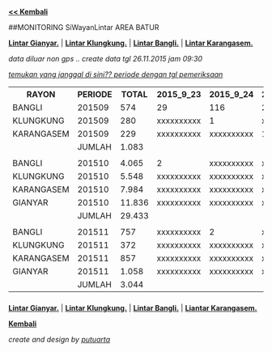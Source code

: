 **[<< Kembali](http://areabatur.github.io/3mm.3atur/)**

##MONITORING SiWayanLintar AREA BATUR

**[Lintar Gianyar.](https://github.com/areabatur/3mm.3atur/blob/master/gia.lintar.112015.markdown )** | 
**[Lintar Klungkung.](https://github.com/areabatur/3mm.3atur/blob/master/klk.lintar.112015.markdown )** | 
**[Lintar Bangli.](https://github.com/areabatur/3mm.3atur/blob/master/ban.lintar.112015.markdown )** | 
**[Lintar Karangasem.](https://github.com/areabatur/3mm.3atur/blob/master/kar.lintar.112015.markdown )**

_data diluar non gps .. create data tgl 26.11.2015 jam 09:30_

_[temukan yang janggal di sini?? periode dengan tgl pemeriksaan](https://github.com/areabatur/3mm.3atur/blob/master/lintar/lintar.lintas.periode.markdown )_ 

<table><tbody><tr><th>RAYON</th><th>PERIODE</th><th>TOTAL</th><th>2015_9_23</th><th>2015_9_24</th><th>2015_9_25</th><th>2015_9_26</th><th>2015_9_30</th><th>2015_10_1</th><th>2015_10_12</th><th>2015_10_13</th><th>2015_10_14</th><th>2015_10_15</th><th>2015_10_16</th><th>2015_10_17</th><th>2015_10_19</th><th>2015_10_20</th><th>2015_10_21</th><th>2015_10_22</th><th>2015_10_23</th><th>2015_10_24</th><th>2015_10_25</th><th>2015_10_26</th><th>2015_10_27</th><th>2015_10_28</th><th>2015_10_29</th><th>2015_10_30</th><th>2015_10_31</th><th>2015_11_1</th><th>2015_11_2</th><th>2015_11_3</th><th>2015_11_4</th><th>2015_11_5</th><th>2015_11_6</th><th>2015_11_7</th><th>2015_11_8</th><th>2015_11_19</th><th>2015_11_10</th><th>2015_11_11</th><th>2015_11_12</th><th>2015_11_13</th><th>2015_11_14</th><th>2015_11_15</th><th>2015_11_16</th><th>2015_11_17</th><th>2015_11_18</th><th>2015_11_9</th><th>2015_11_20</th><th>2015_11_21</th><th>2015_11_22</th><th>2015_11_23</th><th>2015_11_24</th><th>2015_11_25</th><th>2015_11_26</th></tr><tr><td>BANGLI</td><td>201509</td><td> 574 </td><td> 29 </td><td> 116 </td><td> 22 </td><td> xxxxxxxxxx </td><td> 1 </td><td> xxxxxxxxxx </td><td> 145 </td><td> 39 </td><td> 36 </td><td> 21 </td><td> 93 </td><td> 72 </td><td> xxxxxxxxxx </td><td> xxxxxxxxxx </td><td> xxxxxxxxxx </td><td> xxxxxxxxxx </td><td> xxxxxxxxxx </td><td> xxxxxxxxxx </td><td> xxxxxxxxxx </td><td> xxxxxxxxxx </td><td> xxxxxxxxxx </td><td> xxxxxxxxxx </td><td> xxxxxxxxxx </td><td> xxxxxxxxxx </td><td> xxxxxxxxxx </td><td> xxxxxxxxxx </td><td> xxxxxxxxxx </td><td> xxxxxxxxxx </td><td> xxxxxxxxxx </td><td> xxxxxxxxxx </td><td> xxxxxxxxxx </td><td> xxxxxxxxxx </td><td> xxxxxxxxxx </td><td> xxxxxxxxxx </td><td> xxxxxxxxxx </td><td> xxxxxxxxxx </td><td> xxxxxxxxxx </td><td> xxxxxxxxxx </td><td> xxxxxxxxxx </td><td> xxxxxxxxxx </td><td> xxxxxxxxxx </td><td> xxxxxxxxxx </td><td> xxxxxxxxxx </td><td> xxxxxxxxxx </td><td> xxxxxxxxxx </td><td> xxxxxxxxxx </td><td> xxxxxxxxxx </td><td> xxxxxxxxxx </td><td> xxxxxxxxxx </td><td> xxxxxxxxxx </td><td> xxxxxxxxxx </td></tr><tr><td>KLUNGKUNG</td><td>201509</td><td> 280 </td><td> xxxxxxxxxx </td><td> 1 </td><td> xxxxxxxxxx </td><td> xxxxxxxxxx </td><td> xxxxxxxxxx </td><td> 1 </td><td> xxxxxxxxxx </td><td> 50 </td><td> 47 </td><td> 181 </td><td> xxxxxxxxxx </td><td> xxxxxxxxxx </td><td> xxxxxxxxxx </td><td> xxxxxxxxxx </td><td> xxxxxxxxxx </td><td> xxxxxxxxxx </td><td> xxxxxxxxxx </td><td> xxxxxxxxxx </td><td> xxxxxxxxxx </td><td> xxxxxxxxxx </td><td> xxxxxxxxxx </td><td> xxxxxxxxxx </td><td> xxxxxxxxxx </td><td> xxxxxxxxxx </td><td> xxxxxxxxxx </td><td> xxxxxxxxxx </td><td> xxxxxxxxxx </td><td> xxxxxxxxxx </td><td> xxxxxxxxxx </td><td> xxxxxxxxxx </td><td> xxxxxxxxxx </td><td> xxxxxxxxxx </td><td> xxxxxxxxxx </td><td> xxxxxxxxxx </td><td> xxxxxxxxxx </td><td> xxxxxxxxxx </td><td> xxxxxxxxxx </td><td> xxxxxxxxxx </td><td> xxxxxxxxxx </td><td> xxxxxxxxxx </td><td> xxxxxxxxxx </td><td> xxxxxxxxxx </td><td> xxxxxxxxxx </td><td> xxxxxxxxxx </td><td> xxxxxxxxxx </td><td> xxxxxxxxxx </td><td> xxxxxxxxxx </td><td> xxxxxxxxxx </td><td> xxxxxxxxxx </td><td> xxxxxxxxxx </td><td> xxxxxxxxxx </td></tr><tr><td>KARANGASEM</td><td>201509</td><td> 229 </td><td> xxxxxxxxxx </td><td> xxxxxxxxxx </td><td> 1 </td><td> xxxxxxxxxx </td><td> xxxxxxxxxx </td><td> xxxxxxxxxx </td><td> 24 </td><td> 32 </td><td> 38 </td><td> 72 </td><td> 24 </td><td> 25 </td><td> 7 </td><td> 6 </td><td> xxxxxxxxxx </td><td> xxxxxxxxxx </td><td> xxxxxxxxxx </td><td> xxxxxxxxxx </td><td> xxxxxxxxxx </td><td> xxxxxxxxxx </td><td> xxxxxxxxxx </td><td> xxxxxxxxxx </td><td> xxxxxxxxxx </td><td> xxxxxxxxxx </td><td> xxxxxxxxxx </td><td> xxxxxxxxxx </td><td> xxxxxxxxxx </td><td> xxxxxxxxxx </td><td> xxxxxxxxxx </td><td> xxxxxxxxxx </td><td> xxxxxxxxxx </td><td> xxxxxxxxxx </td><td> xxxxxxxxxx </td><td> xxxxxxxxxx </td><td> xxxxxxxxxx </td><td> xxxxxxxxxx </td><td> xxxxxxxxxx </td><td> xxxxxxxxxx </td><td> xxxxxxxxxx </td><td> xxxxxxxxxx </td><td> xxxxxxxxxx </td><td> xxxxxxxxxx </td><td> xxxxxxxxxx </td><td> xxxxxxxxxx </td><td> xxxxxxxxxx </td><td> xxxxxxxxxx </td><td> xxxxxxxxxx </td><td> xxxxxxxxxx </td><td> xxxxxxxxxx </td><td> xxxxxxxxxx </td><td> xxxxxxxxxx </td></tr><tr><td> </td><td>JUMLAH</td><td> 1.083 </td><td> </td><td> </td><td> </td><td> </td><td> </td><td> </td><td> </td><td> </td><td> </td><td> </td><td> </td><td> </td><td> </td><td> </td><td> </td><td> </td><td> </td><td> </td><td> </td><td> </td><td> </td><td> </td><td> </td><td> </td><td> </td><td> </td><td> </td><td> </td><td> </td><td> </td><td> </td><td> </td><td> </td><td> </td><td> </td><td> </td><td> </td><td> </td><td> </td><td> </td><td> </td><td> </td><td> </td><td> </td><td> </td><td> </td><td> </td><td> </td><td> </td><td> </td><td> </td></tr><tr><td> </td><td> </td><td> </td><td> </td><td> </td><td> </td><td> </td><td> </td><td> </td><td> </td><td> </td><td> </td><td> </td><td> </td><td> </td><td> </td><td> </td><td> </td><td> </td><td> </td><td> </td><td> </td><td> </td><td> </td><td> </td><td> </td><td> </td><td> </td><td> </td><td> </td><td> </td><td> </td><td> </td><td> </td><td> </td><td> </td><td> </td><td> </td><td> </td><td> </td><td> </td><td> </td><td> </td><td> </td><td> </td><td> </td><td> </td><td> </td><td> </td><td> </td><td> </td><td> </td><td> </td><td> </td></tr><tr><td>BANGLI</td><td>201510</td><td> 4.065 </td><td> 2 </td><td> xxxxxxxxxx </td><td> xxxxxxxxxx </td><td> 2 </td><td> xxxxxxxxxx </td><td> xxxxxxxxxx </td><td> 21 </td><td> xxxxxxxxxx </td><td> xxxxxxxxxx </td><td> xxxxxxxxxx </td><td> 2 </td><td> 5 </td><td> 5 </td><td> 157 </td><td> xxxxxxxxxx </td><td> 54 </td><td> xxxxxxxxxx </td><td> 105 </td><td> 105 </td><td> 99 </td><td> 99 </td><td> 21 </td><td> 29 </td><td> 2 </td><td> 3 </td><td> 4 </td><td> 36 </td><td> xxxxxxxxxx </td><td> 32 </td><td> 139 </td><td> 294 </td><td> 230 </td><td> 190 </td><td> 304 </td><td> 429 </td><td> 9 </td><td> 226 </td><td> 77 </td><td> 210 </td><td> xxxxxxxxxx </td><td> 199 </td><td> 129 </td><td> 129 </td><td> 275 </td><td> 391 </td><td> 51 </td><td> xxxxxxxxxx </td><td> xxxxxxxxxx </td><td> xxxxxxxxxx </td><td> xxxxxxxxxx </td><td> xxxxxxxxxx </td></tr><tr><td>KLUNGKUNG</td><td>201510</td><td> 5.548 </td><td> xxxxxxxxxx </td><td> xxxxxxxxxx </td><td> xxxxxxxxxx </td><td> xxxxxxxxxx </td><td> xxxxxxxxxx </td><td> xxxxxxxxxx </td><td> xxxxxxxxxx </td><td> 4 </td><td> 1 </td><td> 31 </td><td> 133 </td><td> xxxxxxxxxx </td><td> 35 </td><td> xxxxxxxxxx </td><td> 52 </td><td> xxxxxxxxxx </td><td> xxxxxxxxxx </td><td> 3 </td><td> 5 </td><td> xxxxxxxxxx </td><td> xxxxxxxxxx </td><td> xxxxxxxxxx </td><td> 1 </td><td> xxxxxxxxxx </td><td> xxxxxxxxxx </td><td> xxxxxxxxxx </td><td> xxxxxxxxxx </td><td> 5 </td><td> 94 </td><td> 377 </td><td> 521 </td><td> 197 </td><td> 222 </td><td> 319 </td><td> 229 </td><td> 137 </td><td> 120 </td><td> 301 </td><td> 563 </td><td> 73 </td><td> 444 </td><td> 388 </td><td> 415 </td><td> 262 </td><td> 497 </td><td> 119 </td><td> xxxxxxxxxx </td><td> xxxxxxxxxx </td><td> xxxxxxxxxx </td><td> xxxxxxxxxx </td><td> xxxxxxxxxx </td></tr><tr><td>KARANGASEM</td><td>201510</td><td> 7.984 </td><td> xxxxxxxxxx </td><td> xxxxxxxxxx </td><td> xxxxxxxxxx </td><td> xxxxxxxxxx </td><td> xxxxxxxxxx </td><td> xxxxxxxxxx </td><td> xxxxxxxxxx </td><td> xxxxxxxxxx </td><td> xxxxxxxxxx </td><td> xxxxxxxxxx </td><td> xxxxxxxxxx </td><td> xxxxxxxxxx </td><td> 5 </td><td> 1 </td><td> 2 </td><td> 11 </td><td> 2 </td><td> 105 </td><td> 113 </td><td> 7 </td><td> 86 </td><td> 27 </td><td> 74 </td><td> 11 </td><td> 38 </td><td> 4 </td><td> 4 </td><td> 106 </td><td> 179 </td><td> 418 </td><td> 368 </td><td> 287 </td><td> 231 </td><td> 377 </td><td> 377 </td><td> 153 </td><td> 278 </td><td> 426 </td><td> 561 </td><td> 576 </td><td> 608 </td><td> 585 </td><td> 463 </td><td> 577 </td><td> 500 </td><td> 424 </td><td> xxxxxxxxxx </td><td> xxxxxxxxxx </td><td> xxxxxxxxxx </td><td> xxxxxxxxxx </td><td> xxxxxxxxxx </td></tr><tr><td>GIANYAR</td><td>201510</td><td> 11.836 </td><td> xxxxxxxxxx </td><td> xxxxxxxxxx </td><td> xxxxxxxxxx </td><td> xxxxxxxxxx </td><td> xxxxxxxxxx </td><td> xxxxxxxxxx </td><td> xxxxxxxxxx </td><td> xxxxxxxxxx </td><td> xxxxxxxxxx </td><td> xxxxxxxxxx </td><td> xxxxxxxxxx </td><td> xxxxxxxxxx </td><td> xxxxxxxxxx </td><td> 1 </td><td> xxxxxxxxxx </td><td> 3 </td><td> xxxxxxxxxx </td><td> 77 </td><td> 28 </td><td> 26 </td><td> 8 </td><td> 12 </td><td> 4 </td><td> 5 </td><td> 4 </td><td> 6 </td><td> 1 </td><td> </td><td> 29 </td><td> 87 </td><td> 56 </td><td> 79 </td><td> 17 </td><td> 829 </td><td> 781 </td><td> 833 </td><td> 1.111 </td><td> 1.453 </td><td> 1.104 </td><td> 313 </td><td> 1.180 </td><td> 897 </td><td> 1.083 </td><td> 530 </td><td> 753 </td><td> 526 </td><td> xxxxxxxxxx </td><td> xxxxxxxxxx </td><td> xxxxxxxxxx </td><td> xxxxxxxxxx </td><td> xxxxxxxxxx </td></tr><tr><td> </td><td>JUMLAH</td><td> 29.433 </td><td> </td><td> </td><td> </td><td> </td><td> </td><td> </td><td> </td><td> </td><td> </td><td> </td><td> </td><td> </td><td> </td><td> </td><td> </td><td> </td><td> </td><td> </td><td> </td><td> </td><td> </td><td> </td><td> </td><td> </td><td> </td><td> </td><td> </td><td> </td><td> </td><td> </td><td> </td><td> </td><td> </td><td> </td><td> </td><td> </td><td> </td><td> </td><td> </td><td> </td><td> </td><td> </td><td> </td><td> </td><td> </td><td> </td><td> </td><td> </td><td> </td><td> </td><td> </td></tr><tr><td> </td><td> </td><td> </td><td> </td><td> </td><td> </td><td> </td><td> </td><td> </td><td> </td><td> </td><td> </td><td> </td><td> </td><td> </td><td> </td><td> </td><td> </td><td> </td><td> </td><td> </td><td> </td><td> </td><td> </td><td> </td><td> </td><td> </td><td> </td><td> </td><td> </td><td> </td><td> </td><td> </td><td> </td><td> </td><td> </td><td> </td><td> </td><td> </td><td> </td><td> </td><td> </td><td> </td><td> </td><td> </td><td> </td><td> </td><td> </td><td> </td><td> </td><td> </td><td> </td><td> </td><td> </td></tr><tr><td>BANGLI</td><td>201511</td><td> 757 </td><td> xxxxxxxxxx </td><td> 2 </td><td> xxxxxxxxxx </td><td> xxxxxxxxxx </td><td> xxxxxxxxxx </td><td> xxxxxxxxxx </td><td> xxxxxxxxxx </td><td> xxxxxxxxxx </td><td> xxxxxxxxxx </td><td> xxxxxxxxxx </td><td> xxxxxxxxxx </td><td> xxxxxxxxxx </td><td> xxxxxxxxxx </td><td> xxxxxxxxxx </td><td> xxxxxxxxxx </td><td> 1 </td><td> xxxxxxxxxx </td><td> 1 </td><td> 1 </td><td> 3 </td><td> xxxxxxxxxx </td><td> xxxxxxxxxx </td><td> xxxxxxxxxx </td><td> xxxxxxxxxx </td><td> xxxxxxxxxx </td><td> xxxxxxxxxx </td><td> xxxxxxxxxx </td><td> xxxxxxxxxx </td><td> xxxxxxxxxx </td><td> xxxxxxxxxx </td><td> xxxxxxxxxx </td><td> xxxxxxxxxx </td><td> xxxxxxxxxx </td><td> xxxxxxxxxx </td><td> xxxxxxxxxx </td><td> xxxxxxxxxx </td><td> xxxxxxxxxx </td><td> xxxxxxxxxx </td><td> xxxxxxxxxx </td><td> xxxxxxxxxx </td><td> xxxxxxxxxx </td><td> xxxxxxxxxx </td><td> xxxxxxxxxx </td><td> xxxxxxxxxx </td><td> xxxxxxxxxx </td><td> xxxxxxxxxx </td><td> 168 </td><td> 191 </td><td> 244 </td><td> 128 </td><td> 18 </td></tr><tr><td>KLUNGKUNG</td><td>201511</td><td> 372 </td><td> xxxxxxxxxx </td><td> xxxxxxxxxx </td><td> xxxxxxxxxx </td><td> xxxxxxxxxx </td><td> xxxxxxxxxx </td><td> xxxxxxxxxx </td><td> xxxxxxxxxx </td><td> xxxxxxxxxx </td><td> xxxxxxxxxx </td><td> xxxxxxxxxx </td><td> xxxxxxxxxx </td><td> xxxxxxxxxx </td><td> xxxxxxxxxx </td><td> xxxxxxxxxx </td><td> xxxxxxxxxx </td><td> xxxxxxxxxx </td><td> xxxxxxxxxx </td><td> xxxxxxxxxx </td><td> xxxxxxxxxx </td><td> xxxxxxxxxx </td><td> xxxxxxxxxx </td><td> xxxxxxxxxx </td><td> xxxxxxxxxx </td><td> xxxxxxxxxx </td><td> xxxxxxxxxx </td><td> xxxxxxxxxx </td><td> xxxxxxxxxx </td><td> xxxxxxxxxx </td><td> xxxxxxxxxx </td><td> xxxxxxxxxx </td><td> xxxxxxxxxx </td><td> xxxxxxxxxx </td><td> xxxxxxxxxx </td><td> xxxxxxxxxx </td><td> xxxxxxxxxx </td><td> xxxxxxxxxx </td><td> xxxxxxxxxx </td><td> xxxxxxxxxx </td><td> xxxxxxxxxx </td><td> xxxxxxxxxx </td><td> xxxxxxxxxx </td><td> xxxxxxxxxx </td><td> xxxxxxxxxx </td><td> xxxxxxxxxx </td><td> 3 </td><td> 1 </td><td> 11 </td><td> 84 </td><td> 124 </td><td> 130 </td><td> 19 </td></tr><tr><td>KARANGASEM</td><td>201511</td><td> 857 </td><td> xxxxxxxxxx </td><td> xxxxxxxxxx </td><td> xxxxxxxxxx </td><td> xxxxxxxxxx </td><td> xxxxxxxxxx </td><td> xxxxxxxxxx </td><td> xxxxxxxxxx </td><td> xxxxxxxxxx </td><td> xxxxxxxxxx </td><td> xxxxxxxxxx </td><td> xxxxxxxxxx </td><td> xxxxxxxxxx </td><td> xxxxxxxxxx </td><td> xxxxxxxxxx </td><td> xxxxxxxxxx </td><td> xxxxxxxxxx </td><td> xxxxxxxxxx </td><td> 2 </td><td> xxxxxxxxxx </td><td> xxxxxxxxxx </td><td> xxxxxxxxxx </td><td> xxxxxxxxxx </td><td> xxxxxxxxxx </td><td> xxxxxxxxxx </td><td> xxxxxxxxxx </td><td> xxxxxxxxxx </td><td> xxxxxxxxxx </td><td> xxxxxxxxxx </td><td> xxxxxxxxxx </td><td> xxxxxxxxxx </td><td> xxxxxxxxxx </td><td> xxxxxxxxxx </td><td> xxxxxxxxxx </td><td> xxxxxxxxxx </td><td> xxxxxxxxxx </td><td> xxxxxxxxxx </td><td> xxxxxxxxxx </td><td> xxxxxxxxxx </td><td> xxxxxxxxxx </td><td> xxxxxxxxxx </td><td> xxxxxxxxxx </td><td> xxxxxxxxxx </td><td> xxxxxxxxxx </td><td> xxxxxxxxxx </td><td> 4 </td><td> 14 </td><td> 279 </td><td> 313 </td><td> 192 </td><td> 50 </td><td> 3 </td></tr><tr><td>GIANYAR</td><td>201511</td><td> 1.058 </td><td> xxxxxxxxxx </td><td> xxxxxxxxxx </td><td> xxxxxxxxxx </td><td> xxxxxxxxxx </td><td> xxxxxxxxxx </td><td> xxxxxxxxxx </td><td> xxxxxxxxxx </td><td> xxxxxxxxxx </td><td> xxxxxxxxxx </td><td> xxxxxxxxxx </td><td> xxxxxxxxxx </td><td> xxxxxxxxxx </td><td> xxxxxxxxxx </td><td> xxxxxxxxxx </td><td> xxxxxxxxxx </td><td> xxxxxxxxxx </td><td> xxxxxxxxxx </td><td> xxxxxxxxxx </td><td> xxxxxxxxxx </td><td> xxxxxxxxxx </td><td> xxxxxxxxxx </td><td> xxxxxxxxxx </td><td> xxxxxxxxxx </td><td> xxxxxxxxxx </td><td> xxxxxxxxxx </td><td> xxxxxxxxxx </td><td> xxxxxxxxxx </td><td> xxxxxxxxxx </td><td> xxxxxxxxxx </td><td> xxxxxxxxxx </td><td> xxxxxxxxxx </td><td> xxxxxxxxxx </td><td> xxxxxxxxxx </td><td> xxxxxxxxxx </td><td> xxxxxxxxxx </td><td> xxxxxxxxxx </td><td> xxxxxxxxxx </td><td> xxxxxxxxxx </td><td> xxxxxxxxxx </td><td> xxxxxxxxxx </td><td> xxxxxxxxxx </td><td> xxxxxxxxxx </td><td> xxxxxxxxxx </td><td> xxxxxxxxxx </td><td> xxxxxxxxxx </td><td> xxxxxxxxxx </td><td> 94 </td><td> 328 </td><td> 257 </td><td> 367 </td><td> 12 </td></tr><tr><td> </td><td>JUMLAH</td><td> 3.044 </td><td> </td><td> </td><td> </td><td> </td><td> </td><td> </td><td> </td><td> </td><td> </td><td> </td><td> </td><td> </td><td> </td><td> </td><td> </td><td> </td><td> </td><td> </td><td> </td><td> </td><td> </td><td> </td><td> </td><td> </td><td> </td><td> </td><td> </td><td> </td><td> </td><td> </td><td> </td><td> </td><td> </td><td> </td><td> </td><td> </td><td> </td><td> </td><td> </td><td> </td><td> </td><td> </td><td> </td><td> </td><td> </td><td> </td><td> </td><td> </td><td> </td><td> </td><td> </td></tr></tbody></table>

###

**[Lintar Gianyar.](https://github.com/areabatur/3mm.3atur/blob/master/gia.lintar.112015.markdown )** | 
**[Lintar Klungkung.](https://github.com/areabatur/3mm.3atur/blob/master/klk.lintar.112015.markdown )** | 
**[Lintar Bangli.](https://github.com/areabatur/3mm.3atur/blob/master/ban.lintar.112015.markdown )** | 
**[Liantar Karangasem.](https://github.com/areabatur/3mm.3atur/blob/master/kar.lintar.112015.markdown )**

**[Kembali](http://areabatur.github.io/3mm.3atur/)**

_create and design by [putuarta](mailto:putuarta@gmail.com)_

